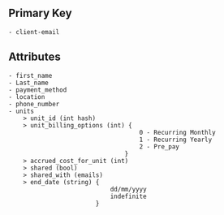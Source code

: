 ## Primary Key
    - client-email

## Attributes
    - first_name 
    - Last_name
    - payment_method
    - location
    - phone_number
    - units
        > unit_id (int hash)
        > unit_billing_options (int) {
                                        0 - Recurring Monthly
                                        1 - Recurring Yearly
                                        2 - Pre_pay
                                    }
        > accrued_cost_for_unit (int)
        > shared (bool)
        > shared_with (emails)
        > end_date (string) {
                                dd/mm/yyyy
                                indefinite 
                            }

